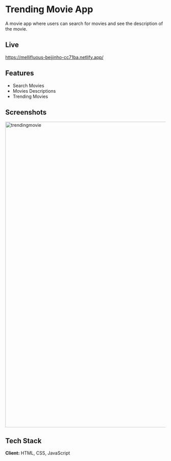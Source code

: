 # Trending Movie App
A movie app where users can search for movies and see the description of the movie.

## Live
https://mellifluous-beijinho-cc71ba.netlify.app/

## Features

- Search Movies
- Movies Descriptions
- Trending Movies


## Screenshots
<img width="960" alt="trendingmovie" src="https://user-images.githubusercontent.com/44722841/191053435-8b12a590-efb2-4f3e-ab92-3f72a513f566.png">




## Tech Stack

**Client:** HTML, CSS, JavaScript

